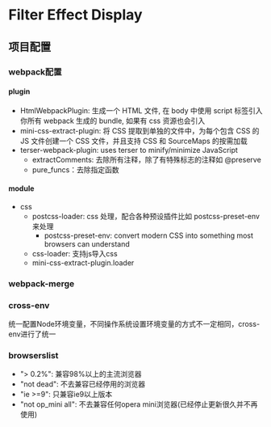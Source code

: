 # Filter Effect Display

## 项目配置

### webpack配置

#### plugin

- HtmlWebpackPlugin: 生成一个 HTML 文件, 在 body 中使用 script 标签引入你所有 webpack 生成的 bundle, 如果有 css 资源也会引入
- mini-css-extract-plugin: 将 CSS 提取到单独的文件中，为每个包含 CSS 的 JS 文件创建一个 CSS 文件，并且支持 CSS 和 SourceMaps 的按需加载
- terser-webpack-plugin: uses terser to minify/minimize JavaScript
    - extractComments:  去除所有注释，除了有特殊标志的注释如 @preserve
    - pure_funcs：去除指定函数

#### module

- css
    - postcss-loader: css 处理，配合各种预设插件比如 postcss-preset-env 来处理
        - postcss-preset-env: convert modern CSS into something most browsers can understand
    - css-loader: 支持js导入css
    - mini-css-extract-plugin.loader

### webpack-merge

### cross-env

统一配置Node环境变量，不同操作系统设置环境变量的方式不一定相同，cross-env进行了统一

### browserslist

- "> 0.2%": 兼容98%以上的主流浏览器
- "not dead": 不去兼容已经停用的浏览器
- "ie >=9": 只兼容ie9以上版本
- "not op_mini all": 不去兼容任何opera mini浏览器(已经停止更新很久并不再使用)
